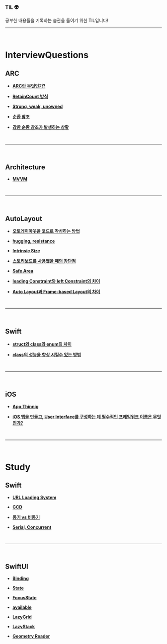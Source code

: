 ### <b> TIL 👽</b>  

공부한 내용들을 기록하는 습관을 들이기 위한 TIL입니다!
<br>
<hr>
<br>

# <b> InterviewQuestions <b>

## <b> ARC </b>
- [ARC란 무엇인가?](https://github.com/uuuunseo/TIL/blob/main/Interviewquestions/ARC/ARC%EB%9E%80%20%EB%AC%B4%EC%97%87%EC%9D%B8%EA%B0%80%3F.md) 
  
- [RetainCount 방식](https://github.com/uuuunseo/TIL/blob/main/Interviewquestions/ARC/RetainCount%20%EB%B0%A9%EC%8B%9D.md)
  
- [Strong, weak, unowned](https://github.com/uuuunseo/TIL/blob/main/Interviewquestions/ARC/Strong%2C%20weak%2C%20unowned.md)
  
- [순환 참조](https://github.com/uuuunseo/TIL/blob/main/Interviewquestions/ARC/%EC%88%9C%ED%99%98%EC%B0%B8%EC%A1%B0.md)
  
- [강한 순환 참조가 발생하는 상황](https://github.com/uuuunseo/TIL/blob/main/Interviewquestions/ARC/%EA%B0%95%ED%95%9C%20%EC%88%9C%ED%99%98%20%EC%B0%B8%EC%A1%B0%EA%B0%80%20%EB%B0%9C%EC%83%9D%ED%95%98%EB%8A%94%20%EC%83%81%ED%99%A9.md)

<br>
<hr>
<br>

## <b> Architecture </b>
- [MVVM](https://github.com/uuuunseo/TIL/blob/main/Interviewquestions/Architecture/MVVM.md)

<br>
<hr>
<br>

## <b> AutoLayout </b>
- [오토레이아웃을 코드로 작성하는 방법](https://github.com/uuuunseo/TIL/blob/main/Interviewquestions/AutoLayout/%EC%98%A4%ED%86%A0%EB%A0%88%EC%9D%B4%EC%95%84%EC%9B%83%EC%9D%84%20%EC%BD%94%EB%93%9C%EB%A1%9C%20%EC%9E%91%EC%84%B1%ED%95%98%EB%8A%94%20%EB%B0%A9%EB%B2%95.md)
  
- [hugging, resistance](https://github.com/uuuunseo/TIL/blob/main/Interviewquestions/AutoLayout/hugging%2C%20resistance.md)
  
- [Intrinsic Size](https://github.com/uuuunseo/TIL/blob/main/Interviewquestions/AutoLayout/Intrinsic%20Size.md)
  
- [스토리보드를 사용했을 때의 장단점](https://github.com/uuuunseo/TIL/blob/main/Interviewquestions/AutoLayout/%EC%8A%A4%ED%86%A0%EB%A6%AC%EB%B3%B4%EB%93%9C%EB%A5%BC%20%EC%82%AC%EC%9A%A9%ED%96%88%EC%9D%84%20%EB%95%8C%EC%9D%98%20%EC%9E%A5%EB%8B%A8%EC%A0%90.md)
  
- [Safe Area](https://github.com/uuuunseo/TIL/blob/main/Interviewquestions/AutoLayout/Safe%20Area.md)
  
- [leading Constraint와 left Constraint의 차이](https://github.com/uuuunseo/TIL/blob/main/Interviewquestions/AutoLayout/leading%20Constraint%EC%99%80%20left%20Constraint%EC%9D%98%20%EC%B0%A8%EC%9D%B4.md)
  
- [Auto Layout과 Frame-based Layout의 차이](https://github.com/uuuunseo/TIL/blob/main/Interviewquestions/AutoLayout/Auto%20Layout%EA%B3%BC%20Frame-based%20Layout%EC%9D%98%20%EC%B0%A8%EC%9D%B4.md)
  
<br>
<hr>
<br>

## <b> Swift </b>
- [struct와 class와 enum의 차이](https://github.com/uuuunseo/TIL/blob/be84ddb86b457fcb10bb2ce6dd8a04b35eef15f1/Interviewquestions/Swift/struct%EC%99%80%20class%EC%99%80%20enum%EC%9D%98%20%EC%B0%A8%EC%9D%B4.md)

- [class의 성능을 향상 시킬수 있는 방법](https://github.com/uuuunseo/TIL/blob/main/Interviewquestions/Swift/class%EC%9D%98%20%EC%84%B1%EB%8A%A5%EC%9D%84%20%ED%96%A5%EC%83%81%20%EC%8B%9C%ED%82%AC%EC%88%98%20%EC%9E%88%EB%8A%94%20%EB%B0%A9%EB%B2%95.md)

<br>
<hr>
<br>

## <b> iOS </b>
- [App Thinnig](https://github.com/uuuunseo/TIL/blob/main/Interviewquestions/iOS/App%20Thinning.md)

- [iOS 앱을 만들고, User Interface를 구성하는 데 필수적인 프레임워크 이름은 무엇인가?](https://github.com/uuuunseo/TIL/blob/main/Interviewquestions/iOS/iOS%20%EC%95%B1%EC%9D%84%20%EB%A7%8C%EB%93%A4%EA%B3%A0%2C%20User%20Interface%EB%A5%BC%20%EA%B5%AC%EC%84%B1%ED%95%98%EB%8A%94%20%EB%8D%B0%20%ED%95%84%EC%88%98%EC%A0%81%EC%9D%B8%20%ED%94%84%EB%A0%88%EC%9E%84%EC%9B%8C%ED%81%AC%20%EC%9D%B4%EB%A6%84%EC%9D%80%20%EB%AC%B4%EC%97%87%EC%9D%B8%EA%B0%80%3F.md)

<br>
<hr>
<br>

# <b> Study </b>

## <b> Swift </b>
- [URL Loading System](https://github.com/uuuunseo/TIL/blob/main/Study/Swift/URL%20Loading%20System.md)

- [GCD](https://github.com/uuuunseo/TIL/blob/main/Study/Swift/GCD.md)

- [동기 vs 비동기](https://github.com/uuuunseo/TIL/blob/main/Study/Swift/%EB%8F%99%EA%B8%B0%20vs%20%EB%B9%84%EB%8F%99%EA%B8%B0.md)

- [Serial, Concurrent](https://github.com/uuuunseo/TIL/blob/main/Study/Swift/Serial%2C%20Concurrent.md)

<br>
<hr>
<br>

## <b> SwiftUI </b>
- [Binding](https://github.com/uuuunseo/TIL/blob/main/Study/SwiftUI/Binding.md)
  
- [State](https://github.com/uuuunseo/TIL/blob/main/Study/SwiftUI/State.md)
  
- [FocusState](https://github.com/uuuunseo/TIL/blob/main/Study/SwiftUI/FocusState.md)
  
- [available](https://github.com/uuuunseo/TIL/blob/main/Study/SwiftUI/available.md)

- [LazyGrid](https://github.com/uuuunseo/TIL/blob/main/Study/SwiftUI/LazyGrid.md)

- [LazyStack](https://github.com/uuuunseo/TIL/blob/05c69bbe6a53fb1a8a00b054dd2a1ad98da6e4d4/Study/SwiftUI/LazyStack.md)

- [Geometry Reader](https://github.com/uuuunseo/TIL/blob/main/Study/SwiftUI/Geometry%20Reader.md)